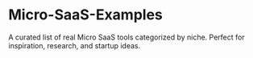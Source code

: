 # Micro-SaaS-Examples
A curated list of real Micro SaaS tools categorized by niche. Perfect for inspiration, research, and startup ideas.
